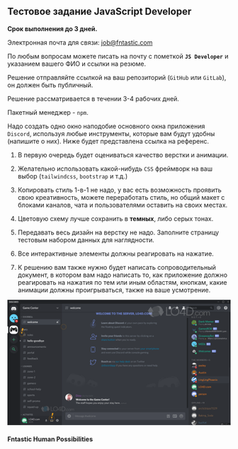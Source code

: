 ## Тестовое задание **JavaScript Developer**

**Срок выполнения до 3 дней.**

Электронная почта для связи: job@fntastic.com

По любым вопросам можете писать на почту с пометкой **`JS Developer`** и указанием вашего ФИО и ссылки на резюме.

Решение отправляйте ссылкой на ваш репозиторий (`GitHub` или `GitLab`), он должен быть публичный.

Решение рассматривается в течении 3-4 рабочих дней.

Пакетный менеджер - `npm`.

Надо создать одно окно наподобие основного окна приложения `Discord`, используя любые инструменты, которые вам будут удобны (напишите о них). Ниже будет представлена ссылка на референс.

1. В первую очередь будет оцениваться качество верстки и анимации.

2. Желательно использовать какой-нибудь `CSS` фреймворк на ваш выбор (`tailwindcss`, `bootstrap` и т.д.)

3. Копировать стиль 1-в-1 не надо, у вас есть возможность проявить свою креативность, можете переработать стиль, но общий макет с блоками каналов, чата и пользователями оставить на своих местах.

4. Цветовую схему лучше сохранить в **темных**, либо серых тонах.

5. Передавать весь дизайн на верстку не надо.
   Заполните страницу тестовым набором данных для наглядности.

6. Все интерактивные элементы должны реагировать на нажатие.

7. К решению вам также нужно будет написать сопроводительный документ, в котором вам надо написать то, как приложение должно реагировать на нажатия по тем или иным областям, кнопкам, какие анимации должны проигрываться, также на ваше усмотрение.

<img src="./discord.png">

#### **Fntastic Human Possibilities**
